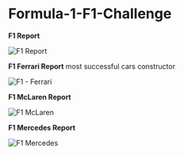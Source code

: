 # Formula-1-F1-Challenge
**F1 Report**

![F1 Report](https://user-images.githubusercontent.com/52009404/163841140-dca81abd-0e9f-4f5b-8e01-72b6cffd4999.jpg)

**F1 Ferrari Report** most successful  cars constructor

![F1 - Ferrari](https://user-images.githubusercontent.com/52009404/163841142-b375b770-cc62-49c3-9fc4-ac26e8b283ae.jpg)

**F1 McLaren Report**

![F1 McLaren](https://user-images.githubusercontent.com/52009404/163841125-7854d035-9daf-402a-bd20-828526874ac6.jpg)

**F1 Mercedes Report**

![F1 Mercedes](https://user-images.githubusercontent.com/52009404/163841133-7b059508-3e4c-4f94-9ed1-e9a445265291.jpg)





